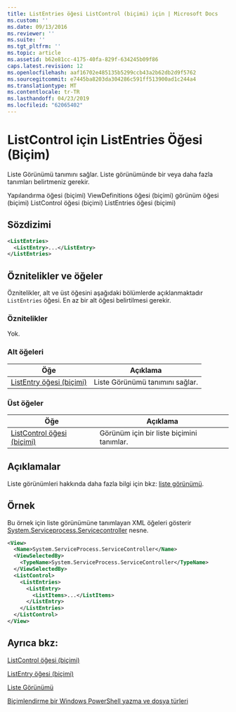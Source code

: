 ```yaml
---
title: ListEntries öğesi ListControl (biçimi) için | Microsoft Docs
ms.custom: ''
ms.date: 09/13/2016
ms.reviewer: ''
ms.suite: ''
ms.tgt_pltfrm: ''
ms.topic: article
ms.assetid: b62e81cc-4175-40fa-829f-634245b09f86
caps.latest.revision: 12
ms.openlocfilehash: aaf16702e485135b5299ccb43a2b62db2d9f5762
ms.sourcegitcommit: e7445ba8203da304286c591ff513900ad1c244a4
ms.translationtype: MT
ms.contentlocale: tr-TR
ms.lasthandoff: 04/23/2019
ms.locfileid: "62065402"
---
```

# <a name="listentries-element-for-listcontrol-format"></a>ListControl için ListEntries Öğesi (Biçim)

Liste Görünümü tanımını sağlar. Liste görünümünde bir veya daha fazla tanımları belirtmeniz gerekir.

Yapılandırma öğesi (biçimi) ViewDefinitions öğesi (biçimi) görünüm öğesi (biçimi) ListControl öğesi (biçimi) ListEntries öğesi (biçimi)

## <a name="syntax"></a>Sözdizimi

```xml
<ListEntries>
  <ListEntry>...</ListEntry>
</ListEntries>
```

## <a name="attributes-and-elements"></a>Öznitelikler ve öğeler

Öznitelikler, alt ve üst öğesini aşağıdaki bölümlerde açıklanmaktadır `ListEntries` öğesi. En az bir alt öğesi belirtilmesi gerekir.

### <a name="attributes"></a>Öznitelikler

Yok.

### <a name="child-elements"></a>Alt öğeleri

|Öğe|Açıklama|
|-------------|-----------------|
|[ListEntry öğesi (biçimi)](./listentry-element-for-listcontrol-format.md)|Liste Görünümü tanımını sağlar.|

### <a name="parent-elements"></a>Üst öğeler

|Öğe|Açıklama|
|-------------|-----------------|
|[ListControl öğesi (biçimi)](./listcontrol-element-format.md)|Görünüm için bir liste biçimini tanımlar.|

## <a name="remarks"></a>Açıklamalar

Liste görünümleri hakkında daha fazla bilgi için bkz: [liste görünümü](./creating-a-list-view.md).

## <a name="example"></a>Örnek

Bu örnek için liste görünümüne tanımlayan XML öğeleri gösterir [System.Serviceprocess.Servicecontroller](/dotnet/api/System.ServiceProcess.ServiceController) nesne.

```xml
<View>
  <Name>System.ServiceProcess.ServiceController</Name>
  <ViewSelectedBy>
    <TypeName>System.ServiceProcess.ServiceController</TypeName>
  </ViewSelectedBy>
  <ListControl>
    <ListEntries>
      <ListEntry>
        <ListItems>...</ListItems>
      </ListEntry>
    </ListEntries>
  </ListControl>
</View>
```

## <a name="see-also"></a>Ayrıca bkz:

[ListControl öğesi (biçimi)](./listcontrol-element-format.md)

[ListEntry öğesi (biçimi)](./listentry-element-for-listcontrol-format.md)

[Liste Görünümü](./creating-a-list-view.md)

[Biçimlendirme bir Windows PowerShell yazma ve dosya türleri](./writing-a-powershell-formatting-file.md)
